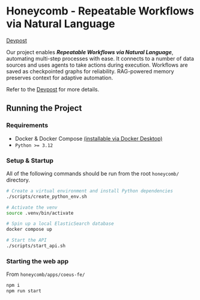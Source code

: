 # Honeycomb - Repeatable Workflows via Natural Language

[Devpost](https://devpost.com/software/coeus-pfvn7c)

Our project enables **_Repeatable Workflows via Natural Language_**, automating multi-step processes with ease. It connects to a number of data sources and uses agents to take actions during execution. Workflows are saved as checkpointed graphs for reliability. RAG-powered memory preserves context for adaptive automation.

Refer to the [Devpost](https://devpost.com/software/coeus-pfvn7c) for more details.

## Running the Project

### Requirements

- Docker & Docker Compose [(installable via Docker Desktop)](https://www.docker.com/products/docker-desktop/)
- `Python >= 3.12`

### Setup & Startup

All of the following commands should be run from the root `honeycomb/` directory.

```sh
# Create a virtual environment and install Python dependencies
./scripts/create_python_env.sh

# Activate the venv
source .venv/bin/activate

# Spin up a local ElasticSearch database
docker compose up

# Start the API
./scripts/start_api.sh
```

### Starting the web app

From `honeycomb/apps/coeus-fe/`

```sh
npm i
npm run start
```
